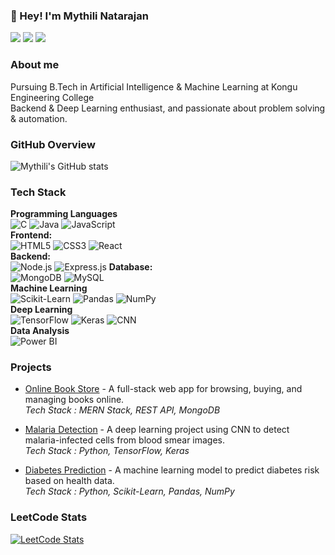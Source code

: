 ### 👋 Hey! I'm Mythili Natarajan

[![](https://img.shields.io/badge/Resume%20-%20green?style=flat)](https://mythili2005.github.io/mythili2005/)
[![](https://img.shields.io/badge/LinkedIn%20-%20gray?style=flat)](https://www.linkedin.com/in/mythili-natarajan-89a380259/)
[![](https://img.shields.io/badge/Email%20-%20darkblue?style=flat)](mailto:mythilinatarajan159@gmail.com)



### About me
Pursuing B.Tech in Artificial Intelligence & Machine Learning at Kongu Engineering College  
Backend & Deep Learning enthusiast, and passionate about problem solving & automation.


### GitHub Overview

![Mythili's GitHub stats](https://github-readme-stats.vercel.app/api?username=mythili2005&show_icons=true)


### Tech Stack

**Programming Languages**   
![C](https://img.shields.io/badge/-C-00599C?logo=c&logoColor=white)
![Java](https://img.shields.io/badge/-Java-ED8B00?logo=openjdk&logoColor=white)
![JavaScript](https://img.shields.io/badge/-JavaScript-F7DF1E?logo=javascript&logoColor=black)  
**Frontend:**  
![HTML5](https://img.shields.io/badge/-HTML5-E34F26?logo=html5&logoColor=white)
![CSS3](https://img.shields.io/badge/-CSS3-1572B6?logo=css3&logoColor=white)
![React](https://img.shields.io/badge/-React-61DAFB?logo=react&logoColor=black)  
**Backend:**  
![Node.js](https://img.shields.io/badge/-Node.js-3C873A?logo=node.js&logoColor=white) 
![Express.js](https://img.shields.io/badge/-Express.js-303030?logo=express&logoColor=white)
**Database:**  
![MongoDB](https://img.shields.io/badge/-MongoDB-4DB33D?logo=mongodb&logoColor=white)
![MySQL](https://img.shields.io/badge/-MySQL-00618A?logo=mysql&logoColor=white)  
**Machine Learning**  
![Scikit-Learn](https://img.shields.io/badge/-Scikit--Learn-F7931E?logo=scikitlearn&logoColor=white)
![Pandas](https://img.shields.io/badge/-Pandas-1E1E3F?logo=pandas&logoColor=white)
![NumPy](https://img.shields.io/badge/-NumPy-4D77CF?logo=numpy&logoColor=white)  
**Deep Learning**  
![TensorFlow](https://img.shields.io/badge/-TensorFlow-FF8C42?logo=tensorflow&logoColor=white)
![Keras](https://img.shields.io/badge/-Keras-EB1B24?logo=keras&logoColor=white)
![CNN](https://img.shields.io/badge/-CNNs-FF8C42?logo=tensorflow&logoColor=white)  
**Data Analysis**  
![Power BI](https://img.shields.io/badge/-Power%20BI-F2C811?logo=powerbi&logoColor=black)

### Projects

- [Online Book Store](https://github.com/mythili2005/Online-Book-Store) - A full-stack web app for browsing, buying, and managing books online. <br> *Tech Stack : MERN Stack, REST API, MongoDB*

- [Malaria Detection](https://github.com/mythili2005/Malaria-prediction-using-deep-learning) - A deep learning project using CNN to detect malaria-infected cells from blood smear images.<br>  *Tech Stack : Python, TensorFlow, Keras*

- [Diabetes Prediction](https://github.com/mythili2005/Diabetes-prediction-using-machine-learning) - A machine learning model to predict diabetes risk based on health data. <br>*Tech Stack : Python, Scikit-Learn, Pandas, NumPy*


### LeetCode Stats
  
[![LeetCode Stats](https://leetcard.jacoblin.cool/Mythili_N?&font=Montserrat&ext)](https://leetcode.com/Mythili_N/)

